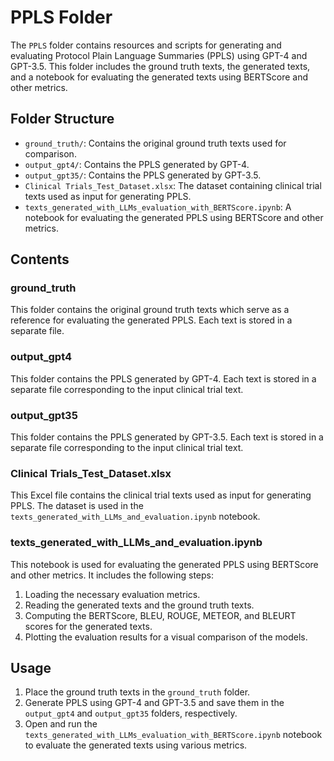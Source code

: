 # PPLS Folder

The `PPLS` folder contains resources and scripts for generating and evaluating Protocol Plain Language Summaries (PPLS) using GPT-4 and GPT-3.5. This folder includes the ground truth texts, the generated texts, and a notebook for evaluating the generated texts using BERTScore and other metrics.

## Folder Structure

- `ground_truth/`: Contains the original ground truth texts used for comparison.
- `output_gpt4/`: Contains the PPLS generated by GPT-4.
- `output_gpt35/`: Contains the PPLS generated by GPT-3.5.
- `Clinical Trials_Test_Dataset.xlsx`: The dataset containing clinical trial texts used as input for generating PPLS.
- `texts_generated_with_LLMs_evaluation_with_BERTScore.ipynb`: A notebook for evaluating the generated PPLS using BERTScore and other metrics.

## Contents

### ground_truth

This folder contains the original ground truth texts which serve as a reference for evaluating the generated PPLS. Each text is stored in a separate file.

### output_gpt4

This folder contains the PPLS generated by GPT-4. Each text is stored in a separate file corresponding to the input clinical trial text.

### output_gpt35

This folder contains the PPLS generated by GPT-3.5. Each text is stored in a separate file corresponding to the input clinical trial text.

### Clinical Trials_Test_Dataset.xlsx

This Excel file contains the clinical trial texts used as input for generating PPLS. The dataset is used in the `texts_generated_with_LLMs_and_evaluation.ipynb` notebook.

### texts_generated_with_LLMs_and_evaluation.ipynb

This notebook is used for evaluating the generated PPLS using BERTScore and other metrics. It includes the following steps:

1. Loading the necessary evaluation metrics.
2. Reading the generated texts and the ground truth texts.
3. Computing the BERTScore, BLEU, ROUGE, METEOR, and BLEURT scores for the generated texts.
4. Plotting the evaluation results for a visual comparison of the models.

## Usage

1. Place the ground truth texts in the `ground_truth` folder.
2. Generate PPLS using GPT-4 and GPT-3.5 and save them in the `output_gpt4` and `output_gpt35` folders, respectively.
3. Open and run the `texts_generated_with_LLMs_evaluation_with_BERTScore.ipynb` notebook to evaluate the generated texts using various metrics.
